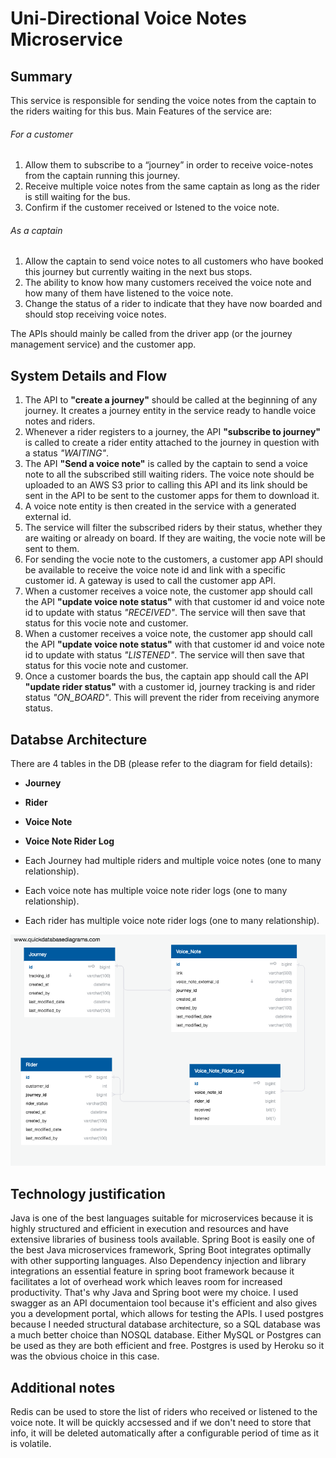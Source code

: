 <h1>Uni-Directional Voice Notes Microservice</h1>

<h2>Summary</h2>
This service is responsible for sending the voice notes from the captain to the riders waiting for this bus.
Main Features of the service are: 

<h6>For a customer</h6>

1. Allow them to subscribe to a “journey” in order to receive voice-notes from the captain running this
journey.
2. Receive multiple voice notes from the same captain as long as the rider is still waiting for
the bus.
3. Confirm if the customer received or lstened to the voice note.

<h6>As a captain</h6>

1. Allow the captain to send voice notes to all customers who have booked this journey but currently waiting in
the next bus stops.
2. The ability to know how many customers received the voice note and how many of them
have listened to the voice note.
3. Change the status of a rider to indicate that they have now boarded and should stop receiving voice notes.

The APIs should mainly be called from the driver app (or the journey management service) and the customer app. 

<h2>System Details and Flow</h2>

1. The API to **"create a journey"** should be called at the beginning of any journey. It creates a journey entity in the service ready to handle voice notes and riders. 
2. Whenever a rider registers to a journey, the API **"subscribe to journey"** is called to create a rider entity attached to the journey in question with a status *"WAITING"*.
3. The API **"Send a voice note"** is called by the captain to send a voice note to all the subscribed still waiting riders. The voice note should be uploaded to an AWS S3 prior to calling this API and its link should be sent in the API to be sent to the customer apps for them to download it.
5. A voice note entity is then created in the service with a generated external id.
4. The service will filter the subscribed riders by their status, whether they are waiting or already on board. If they are waiting, the vocie note will be sent to them.
6. For sending the vocie note to the customers, a customer app API should be available to receive the voice note id and link with a specific customer id. A gateway is used to call the customer app API.
7. When a customer receives a voice note, the customer app should call the API **"update voice note status"** with that customer id and voice note id to update with status *"RECEIVED"*. The service will then save that status for this vocie note and customer. 
8. When a customer receives a voice note, the customer app should call the API **"update voice note status"** with that customer id and voice note id to update with status *"LISTENED"*. The service will then save that status for this vocie note and customer. 
9. Once a customer boards the bus, the captain app should call the API **"update rider status"** with a customer id, journey tracking is and rider status *"ON_BOARD"*. This will prevent the rider from receiving anymore status.

<h2>Databse Architecture</h2>

There are 4 tables in the DB (please refer to the diagram for field details): 

* **Journey**
* **Rider**
* **Voice Note**
* **Voice Note Rider Log**

* Each Journey had multiple riders and multiple voice notes (one to many relationship). 
* Each voice note has multiple voice note rider logs (one to many relationship).
* Each rider has multiple voice note rider logs (one to many relationship).

![Database architecture](https://github.com/MariamMSeleem/careem-voice-note-service-task/blob/development/voice-note-service-DB.png)

<h2>Technology justification</h2>
Java is one of the best languages suitable for microservices because  it is highly structured and efficient in execution and resources and have extensive libraries of business tools available. Spring Boot is easily one of the best Java microservices framework, Spring Boot integrates optimally with other supporting languages. Also Dependency injection and library integrations an essential feature in spring boot framework because it facilitates a lot of overhead work which leaves room for increased productivity. That's why Java and Spring boot were my choice.
I used swagger as an API documentaion tool because it's efficient and also gives you a development portal, which allows for testing the APIs.
I used postgres because I needed structural database architecture, so a SQL database was a much better choice than NOSQL database. Either MySQL or Postgres can be used as they are both efficient and free. Postgres is used by Heroku so it was the obvious choice in this case. 

<h2>Additional notes</h2>
Redis can be used to store the list of riders who received or listened to the voice note. It will be quickly accsessed and if we don't need to store that info, it will be deleted automatically after a configurable period of time as it is volatile.






